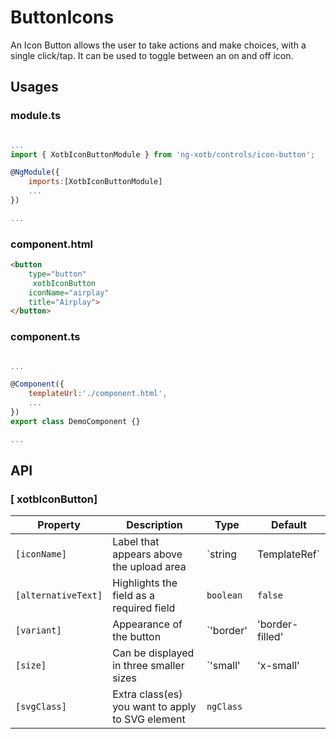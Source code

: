 # ButtonIcons

An Icon Button allows the user to take actions and make choices, with a single click/tap. It can be used to toggle between an on and off icon.

## Usages

### module.ts
```javascript

...
import { XotbIconButtonModule } from 'ng-xotb/controls/icon-button';

@NgModule({
    imports:[XotbIconButtonModule]
    ...
})

...
```

### component.html
```html
<button
    type="button"
     xotbIconButton
    iconName="airplay"
    title="Airplay">
</button>
```

### component.ts
```javascript

...

@Component({
    templateUrl:'./component.html',
    ...
})
export class DemoComponent {}

...
```

## API
 
### [ xotbIconButton]

| Property | Description | Type | Default |
| --- | --- | --- | --- |
| `[iconName]` | Label that appears above the upload area | `string | TemplateRef` |  |
| `[alternativeText]` | Highlights the field as a required field | `boolean` | `false` |
| `[variant]` | Appearance of the button | `'border' | 'border-filled' | 'border-inverse'` | `'border'` |
| `[size]` | Can be displayed in three smaller sizes | `'small' | 'x-small' | 'xx-small'` | `false` |
| `[svgClass]` | Extra class(es) you want to apply to SVG element | `ngClass` |  |
